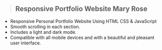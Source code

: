 > ## Responsive Portfolio Website Mary Rose


- Responsive Personal Portfolio Website Using HTML CSS & JavaScript
- Smooth scrolling in each section.
- Includes a light and dark mode.
- Compatible with all mobile devices and with a beautiful and pleasant user interface.